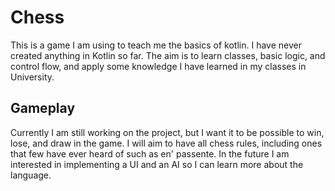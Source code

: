 # Chess

This is a game I am using to teach me the basics of kotlin. I have never created anything in Kotlin so far. The aim is to learn classes, basic logic, and control flow, and apply some knowledge I have learned in my classes in University.

## Gameplay

Currently I am still working on the project, but I want it to be possible to win, lose, and draw in the game. I will aim to have all chess rules, including ones that few have ever heard of such as en' passente. In the future I am interested in implementing a UI and an AI so I can learn more about the language.
